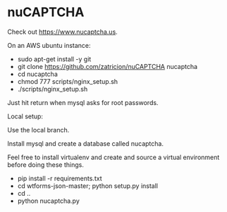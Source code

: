 nuCAPTCHA
================================

Check out https://www.nucaptcha.us.

On an AWS ubuntu instance:
* sudo apt-get install -y git
* git clone https://github.com/zatricion/nuCAPTCHA nucaptcha
* cd nucaptcha
* chmod 777 scripts/nginx_setup.sh
* ./scripts/nginx_setup.sh

Just hit return when mysql asks for root passwords.

Local setup:

Use the local branch.

Install mysql and create a database called nucaptcha.

Feel free to install virtualenv and create and source a virtual environment
before doing these things.
* pip install -r requirements.txt
* cd wtforms-json-master; python setup.py install
* cd ..
* python nucaptcha.py

